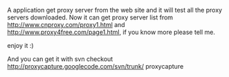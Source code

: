 A application get proxy server from the web site and it will test all the proxy servers downloaded.
Now it can get proxy server list from http://www.cnproxy.com/proxy1.html and http://www.proxy4free.com/page1.html, if you know more please tell me.

enjoy it :)

And you can get it with
svn checkout http://proxycapture.googlecode.com/svn/trunk/ proxycapture

